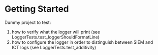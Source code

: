 # Getting Started

Dummy project to test:

1. how to verify what the logger will print (see LoggerTests.test_loggerShouldFormatLine)
2. how to configure the logger in order to distinguish between SIEM and ICT logs (see LoggerTests.test_additivity)

